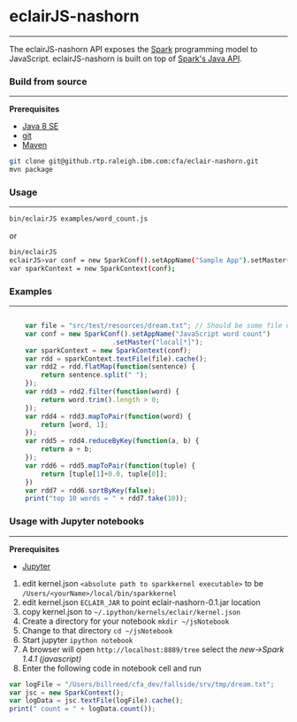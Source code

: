# eclairJS-nashorn 


----------


The eclairJS-nashorn API exposes the [Spark](http://spark.apache.org/) programming model to JavaScript.  eclairJS-nashorn is built on top of [Spark's Java API](http://spark.apache.org/docs/latest/api/java/index.html).

### Build from source


----------
**Prerequisites**

 - [Java 8 SE](http://www.oracle.com/technetwork/java/javase/downloads/jdk8-downloads-2133151.html)
 - [git](http://git-scm.com/)
 - [Maven](https://maven.apache.org/)
 
```bash
git clone git@github.rtp.raleigh.ibm.com:cfa/eclair-nashorn.git
mvn package
```

### Usage


----------
```bash
bin/eclairJS examples/word_count.js
```

or
```bash
bin/eclairJS
eclairJS>var conf = new SparkConf().setAppName("Sample App").setMaster("local[*]"); 
var sparkContext = new SparkContext(conf);
```

### Examples
----------

```javascript

    var file = "src/test/resources/dream.txt"; // Should be some file on your system
    var conf = new SparkConf().setAppName("JavaScript word count")
                          .setMaster("local[*]"); 
    var sparkContext = new SparkContext(conf);
    var rdd = sparkContext.textFile(file).cache();
    var rdd2 = rdd.flatMap(function(sentence) {
        return sentence.split(" ");
    });
    var rdd3 = rdd2.filter(function(word) {
        return word.trim().length > 0;
    });
    var rdd4 = rdd3.mapToPair(function(word) {
        return [word, 1];
    });
    var rdd5 = rdd4.reduceByKey(function(a, b) {
        return a + b;
    });
    var rdd6 = rdd5.mapToPair(function(tuple) {
        return [tuple[1]+0.0, tuple[0]];
    })
    var rdd7 = rdd6.sortByKey(false);
    print("top 10 words = " + rdd7.take(10));

```

### Usage with Jupyter notebooks
----------
**Prerequisites**
- [Jupyter](http://jupyter.org/)
 
1. edit kernel.json ```<absolute path to sparkkernel executable>``` to be ```/Users/<yourName>/local/bin/sparkkernel```
2. edit kernel.json ```ECLAIR_JAR``` to point eclair-nashorn-0.1.jar location
3. copy kernel.json to ```~/.ipython/kernels/eclair/kernel.json```
4. Create a directory for your notebook ```mkdir ~/jsNotebook```
5. Change to that directory ```cd ~/jsNotebook```
6. Start jupyter ```ipython notebook```
7. A browser will open ```http://localhost:8889/tree``` select the *new->Spark 1.4.1 (javascript)*
8. Enter the following code in notebook cell and run

```javascript
var logFile = "/Users/billreed/cfa_dev/fallside/srv/tmp/dream.txt";
var jsc = new SparkContext();
var logData = jsc.textFile(logFile).cache();
print(" count = " + logData.count()); 
```